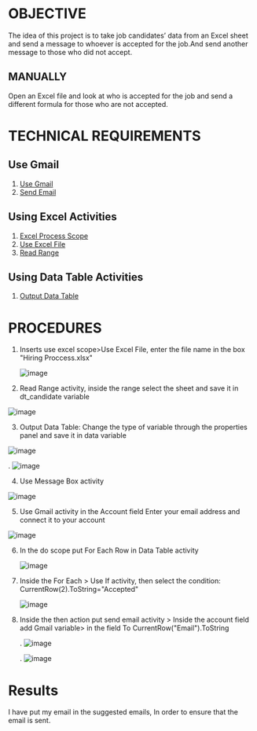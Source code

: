 # OBJECTIVE
The idea of ​​this project is to take job candidates’ data from an Excel sheet and send a message to whoever is accepted for the job.And send another message to those who did not accept.
## MANUALLY
Open an Excel file and look at who is accepted for the job and send a different formula for those who are not accepted.
# TECHNICAL REQUIREMENTS

## Use Gmail
1) [Use Gmail](https://docs.uipath.com/activities/other/latest/productivity%22/gmail-application-card)
2) [Send Email](https://docs.uipath.com/activities/other/latest/productivity/send-mail-x)
## Using Excel Activities
1) [Excel Process Scope](https://docs.uipath.com/activities/other/latest/productivity/excel-process-scope-x)
2) [Use Excel File](https://docs.uipath.com/activities/other/latest/productivity/excel-application-card)
3) [Read Range](https://docs.uipath.com/activities/other/latest/productivity/excel-read-range)

## Using Data Table Activities
1) [Output Data Table](https://docs.uipath.com/activities/other/latest/workflow/output-data-table)

   
# PROCEDURES
1) Inserts use excel scope>Use Excel File, enter the file name in the box "Hiring Proccess.xlsx"
   
   ![image](https://github.com/user-attachments/assets/bc2caaf9-858f-4219-ad35-852dce2f498e)

 2) Read Range activity, inside the range select the sheet and save it in dt_candidate variable

   ![image](https://github.com/user-attachments/assets/cd0e82cc-51d8-4190-8a6c-b4c056cedb1b)
  

 3) Output Data Table: Change the type of variable through the properties panel and save it in data variable

   ![image](https://github.com/user-attachments/assets/dbb239be-f41f-431b-a6a9-bb976b72e95a)

   .
   ![image](https://github.com/user-attachments/assets/8d96dcc1-3740-47b6-94a5-aeb4e6aaad50)


 4) Use Message Box activity

   ![image](https://github.com/user-attachments/assets/2487095b-4e1a-4503-b6d1-53dc604ec29d)

 5) Use Gmail activity in the Account field Enter your email address and connect it to your account


   ![image](https://github.com/user-attachments/assets/437346d6-8c62-46de-b7b8-f8d1da44ea57)
   

 6) In the do scope put For Each Row in Data Table activity

    ![image](https://github.com/user-attachments/assets/7f8e14fc-e92a-4683-a648-689f4faf8a0b)

 7) Inside the For Each > Use If activity, then select the condition: CurrentRow(2).ToString="Accepted"

    ![image](https://github.com/user-attachments/assets/1f99da0c-eb83-40dc-ab0a-31e8b1a4c237)




 8) Inside the then action put send email activity > Inside the account field add Gmail variable> in the field To CurrentRow("Email").ToString

    
    .
    ![image](https://github.com/user-attachments/assets/77983a50-da40-4486-ad7a-f906fe83606c)

    .
    ![image](https://github.com/user-attachments/assets/9bae9061-01cd-4d87-903d-51d1ed4471f9)


# Results

I have put my email in the suggested emails, In order to ensure that the email is sent.
